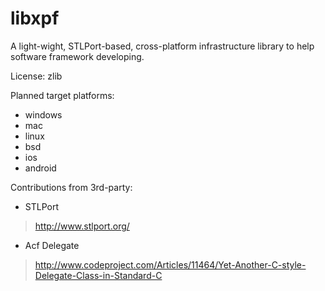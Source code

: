 libxpf
======

A light-wight, STLPort-based, cross-platform infrastructure library to help software framework developing. 

License: zlib

Planned target platforms:

*	windows
*	mac
*	linux
*	bsd
*	ios
*	android

Contributions from 3rd-party:

- STLPort
> http://www.stlport.org/
- Acf Delegate
> http://www.codeproject.com/Articles/11464/Yet-Another-C-style-Delegate-Class-in-Standard-C
	
